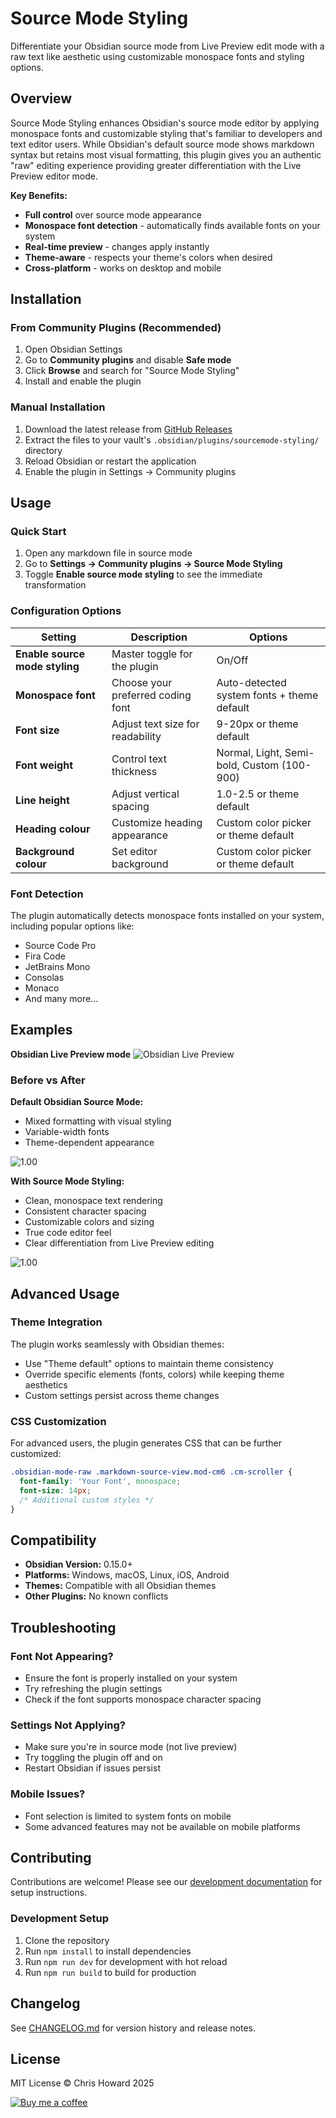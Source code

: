 # Source Mode Styling

Differentiate your Obsidian source mode from Live Preview edit mode with a raw text like aesthetic using customizable monospace fonts and styling options.

## Overview

Source Mode Styling enhances Obsidian's source mode editor by applying monospace fonts and customizable styling that's familiar to developers and text editor users. While Obsidian's default source mode shows markdown syntax but retains most visual formatting, this plugin gives you an authentic "raw" editing experience providing greater differentiation with the Live Preview editor mode.

**Key Benefits:**

* **Full control** over source mode appearance
* **Monospace font detection** - automatically finds available fonts on your system
* **Real-time preview** - changes apply instantly
* **Theme-aware** - respects your theme's colors when desired
* **Cross-platform** - works on desktop and mobile

## Installation

### From Community Plugins (Recommended)

1. Open Obsidian Settings
2. Go to **Community plugins** and disable **Safe mode**
3. Click **Browse** and search for "Source Mode Styling"
4. Install and enable the plugin

### Manual Installation

1. Download the latest release from [GitHub Releases](https://github.com/chrishoward/sourcemode-styling/releases)
2. Extract the files to your vault's `.obsidian/plugins/sourcemode-styling/` directory
3. Reload Obsidian or restart the application
4. Enable the plugin in Settings → Community plugins

## Usage

### Quick Start

1. Open any markdown file in source mode
2. Go to **Settings → Community plugins → Source Mode Styling**
3. Toggle **Enable source mode styling** to see the immediate transformation

### Configuration Options

| Setting                        | Description                       | Options                                    |
| ------------------------------ | --------------------------------- | ------------------------------------------ |
| **Enable source mode styling** | Master toggle for the plugin      | On/Off                                     |
| **Monospace font**             | Choose your preferred coding font | Auto-detected system fonts + theme default |
| **Font size**                  | Adjust text size for readability  | 9-20px or theme default                    |
| **Font weight**                | Control text thickness            | Normal, Light, Semi-bold, Custom (100-900) |
| **Line height**                | Adjust vertical spacing           | 1.0-2.5 or theme default                   |
| **Heading colour**             | Customize heading appearance      | Custom color picker or theme default       |
| **Background colour**          | Set editor background             | Custom color picker or theme default       |

### Font Detection

The plugin automatically detects monospace fonts installed on your system, including popular options like:

* Source Code Pro
* Fira Code
* JetBrains Mono
* Consolas
* Monaco
* And many more...

## Examples

**Obsidian Live Preview mode**
![Obsidian Live Preview](assets/images/obsidian-live-preview.png)

### Before vs After

**Default Obsidian Source Mode:**

* Mixed formatting with visual styling
* Variable-width fonts
* Theme-dependent appearance

![1.00](assets/images/obsidian-sourcemode.png)

**With Source Mode Styling:**

* Clean, monospace text rendering
* Consistent character spacing
* Customizable colors and sizing
* True code editor feel
* Clear differentiation from Live Preview editing

![1.00](assets/images/sourcemode-styling.png)

## Advanced Usage

### Theme Integration

The plugin works seamlessly with Obsidian themes:

* Use "Theme default" options to maintain theme consistency
* Override specific elements (fonts, colors) while keeping theme aesthetics
* Custom settings persist across theme changes

### CSS Customization

For advanced users, the plugin generates CSS that can be further customized:

```CSS
.obsidian-mode-raw .markdown-source-view.mod-cm6 .cm-scroller {
  font-family: 'Your Font', monospace;
  font-size: 14px;
  /* Additional custom styles */
}
```

## Compatibility

* **Obsidian Version:** 0.15.0+
* **Platforms:** Windows, macOS, Linux, iOS, Android
* **Themes:** Compatible with all Obsidian themes
* **Other Plugins:** No known conflicts

## Troubleshooting

### Font Not Appearing?

* Ensure the font is properly installed on your system
* Try refreshing the plugin settings
* Check if the font supports monospace character spacing

### Settings Not Applying?

* Make sure you're in source mode (not live preview)
* Try toggling the plugin off and on
* Restart Obsidian if issues persist

### Mobile Issues?

* Font selection is limited to system fonts on mobile
* Some advanced features may not be available on mobile platforms

## Contributing

Contributions are welcome! Please see our [development documentation](CLAUDE.md) for setup instructions.

### Development Setup

1. Clone the repository
2. Run `npm install` to install dependencies
3. Run `npm run dev` for development with hot reload
4. Run `npm run build` to build for production

## Changelog

See [CHANGELOG.md](CHANGELOG.md) for version history and release notes.

## License

MIT License © Chris Howard 2025

[![Buy me a coffee](assets/images/bmc-button-small.png)](https://buymeacoffee.com/4e8cu9fzwy)
